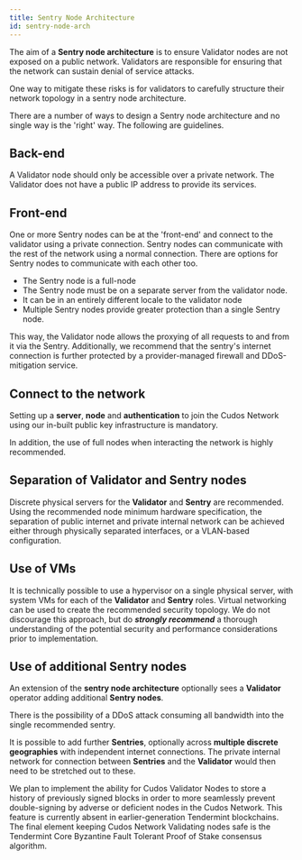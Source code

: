 ```yaml
---
title: Sentry Node Architecture
id: sentry-node-arch
---
```


The aim of a **Sentry node architecture** is to ensure Validator nodes are not exposed on a public network. Validators are responsible for ensuring that the network can sustain denial of service attacks.

One way to mitigate these risks is for validators to carefully structure their network topology in a sentry node architecture.

There are a number of ways to design a Sentry node architecture and no single way is the 'right' way. The following are guidelines. 

## Back-end

A Validator node should only be accessible over a private network. The Validator does not have a public IP address to provide its services. 

## Front-end

One or more Sentry nodes can be at the 'front-end' and connect to the validator using a private connection. Sentry nodes can communicate with the rest of the network using a normal connection. There are options for Sentry nodes to communicate with each other too. 

* The Sentry node is a full-node
* The Sentry node must be on a separate server from the validator node.
* It can be in an entirely different locale to the validator node
* Multiple Sentry nodes provide greater protection than a single Sentry node. 

This way, the Validator node allows the proxying of all requests to and from it via the Sentry. Additionally, we recommend that the sentry's internet connection is further protected by a provider-managed firewall and DDoS-mitigation service.

## Connect to the network

Setting up a **server**, **node** and **authentication** to join the Cudos Network using our in-built public key infrastructure is mandatory. 

In addition, the use of full nodes when interacting the network is highly recommended. 

## Separation of Validator and Sentry nodes

Discrete physical servers for the **Validator** and **Sentry** are recommended. Using the recommended node minimum hardware specification, the separation of public internet and private internal network can be achieved either through physically separated interfaces, or a VLAN-based configuration.

## Use of VMs

It is technically possible to use a hypervisor on a single physical server, with system VMs for each of the **Validator** and **Sentry** roles. Virtual networking can be used to create the recommended security topology. We do not discourage this approach, but do ***strongly recommend*** a thorough understanding of the potential security and performance considerations prior to implementation.

## Use of additional Sentry nodes

An extension of the **sentry node architecture** optionally sees a **Validator** operator adding additional **Sentry nodes**. 

There is the possibility of a DDoS attack consuming all bandwidth into the single recommended sentry. 

It is possible to add further **Sentries**, optionally across **multiple discrete geographies** with independent internet connections. The private internal network for connection between **Sentries** and the **Validator** would then need to be stretched out to these.

We plan to implement the ability for Cudos Validator Nodes to store a history of previously signed blocks in order to more seamlessly prevent double-signing by adverse or deficient nodes in the Cudos Network. This feature is currently absent in earlier-generation Tendermint blockchains. The final element keeping Cudos Network Validating nodes safe is the Tendermint Core Byzantine Fault Tolerant Proof of Stake consensus algorithm.

